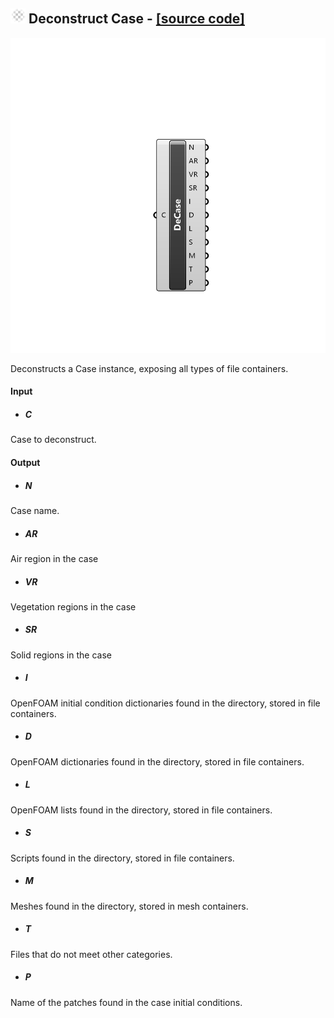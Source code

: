 ## ![](../../Images/Icons/Deconstruct_Case.png) Deconstruct Case - [[source code]](https://github.com/Eddy3D-Dev/Eddy3D/tree/dev/Deconstruct%20Case.cs)

![](../../Images/Components/Deconstruct_Case.png)

Deconstructs a Case instance, exposing all types of file containers.

#### Input
* ##### C 
Case to deconstruct.

#### Output
* ##### N
Case name.
* ##### AR
Air region in the case
* ##### VR
Vegetation regions in the case
* ##### SR
Solid regions in the case
* ##### I
OpenFOAM initial condition dictionaries found in the directory, stored in file containers.
* ##### D
OpenFOAM dictionaries found in the directory, stored in file containers.
* ##### L
OpenFOAM lists found in the directory, stored in file containers.
* ##### S
Scripts found in the directory, stored in file containers.
* ##### M
Meshes found in the directory, stored in mesh containers.
* ##### T
Files that do not meet other categories.
* ##### P
Name of the patches found in the case initial conditions.